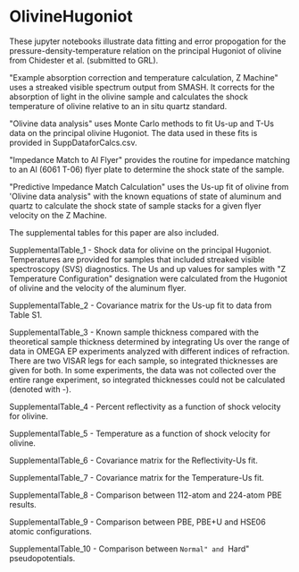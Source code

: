 # OlivineHugoniot

These jupyter notebooks illustrate data fitting and error propogation for the pressure-density-temperature relation on the principal Hugoniot of olivine from Chidester et al. (submitted to GRL). 

"Example absorption correction and temperature calculation, Z Machine" uses a streaked visible spectrum output from SMASH. It corrects for the absorption of light in the olivine sample and calculates the shock temperature of olivine relative to an in situ quartz standard. 

"Olivine data analysis" uses Monte Carlo methods to fit Us-up and T-Us data on the principal olivine Hugoniot. The data used in these fits is provided in SuppDataforCalcs.csv.

"Impedance Match to Al Flyer" provides the routine for impedance matching to an Al (6061 T-06) flyer plate to determine the shock state of the sample. 

"Predictive Impedance Match Calculation" uses the Us-up fit of olivine from 'Olivine data analysis" with the known equations of state of aluminum and quartz to calculate the shock state of sample stacks for a given flyer velocity on the Z Machine.

The supplemental tables for this paper are also included.

SupplementalTable_1 - Shock data for olivine on the principal Hugoniot. Temperatures are provided for samples that included streaked visible spectroscopy (SVS) diagnostics. The Us and up values for samples with "Z Temperature Configuration" designation were calculated from the Hugoniot of olivine and the velocity of the aluminum flyer.

SupplementalTable_2 - Covariance matrix for the Us-up fit to data from Table S1.

SupplementalTable_3 - Known sample thickness compared with the theoretical sample thickness determined by integrating Us over the range of data in OMEGA EP experiments analyzed with different indices of refraction. There are two VISAR legs for each sample, so integrated thicknesses are given for both. In some experiments, the data was not collected over the entire range experiment, so integrated thicknesses could not be calculated (denoted with -).

SupplementalTable_4 - Percent reflectivity as a function of shock velocity for olivine.

SupplementalTable_5 - Temperature as a function of shock velocity for olivine.

SupplementalTable_6 - Covariance matrix for the Reflectivity-Us fit.

SupplementalTable_7 - Covariance matrix for the Temperature-Us fit.

SupplementalTable_8 - Comparison between 112-atom and 224-atom PBE results.

SupplementalTable_9 - Comparison between PBE, PBE+U and HSE06 atomic configurations.

SupplementalTable_10 - Comparison between ``Normal" and ``Hard" pseudopotentials.

